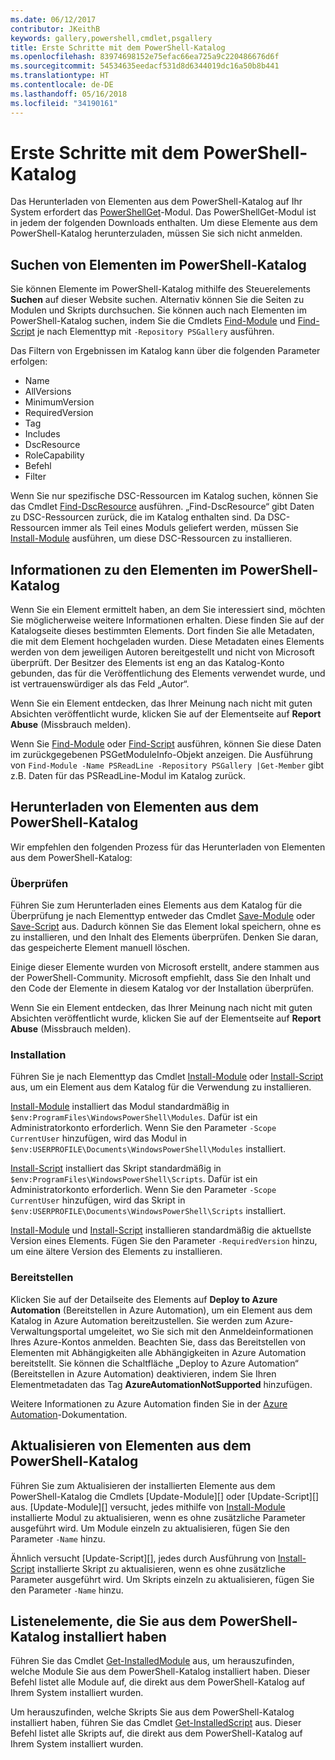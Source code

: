 ```yaml
---
ms.date: 06/12/2017
contributor: JKeithB
keywords: gallery,powershell,cmdlet,psgallery
title: Erste Schritte mit dem PowerShell-Katalog
ms.openlocfilehash: 83974698152e75efac66ea725a9c220486676d6f
ms.sourcegitcommit: 54534635eedacf531d8d6344019dc16a50b8b441
ms.translationtype: HT
ms.contentlocale: de-DE
ms.lasthandoff: 05/16/2018
ms.locfileid: "34190161"
---
```

# <a name="get-started-with-the-powershell-gallery"></a>Erste Schritte mit dem PowerShell-Katalog

Das Herunterladen von Elementen aus dem PowerShell-Katalog auf Ihr System erfordert das [PowerShellGet](/powershell/module/powershellget)-Modul. Das PowerShellGet-Modul ist in jedem der folgenden Downloads enthalten. Um diese Elemente aus dem PowerShell-Katalog herunterzuladen, müssen Sie sich nicht anmelden.

## <a name="discovering-items-from-the-powershell-gallery"></a>Suchen von Elementen im PowerShell-Katalog

Sie können Elemente im PowerShell-Katalog mithilfe des Steuerelements **Suchen** auf dieser Website suchen. Alternativ können Sie die Seiten zu Modulen und Skripts durchsuchen. Sie können auch nach Elementen im PowerShell-Katalog suchen, indem Sie die Cmdlets [Find-Module][] und [Find-Script][] je nach Elementtyp mit `-Repository PSGallery` ausführen.

Das Filtern von Ergebnissen im Katalog kann über die folgenden Parameter erfolgen:

- Name
- AllVersions
- MinimumVersion
- RequiredVersion
- Tag
- Includes
- DscResource
- RoleCapability
- Befehl
- Filter

Wenn Sie nur spezifische DSC-Ressourcen im Katalog suchen, können Sie das Cmdlet [Find-DscResource] ausführen. „Find-DscResource“ gibt Daten zu DSC-Ressourcen zurück, die im Katalog enthalten sind.
Da DSC-Ressourcen immer als Teil eines Moduls geliefert werden, müssen Sie [Install-Module][] ausführen, um diese DSC-Ressourcen zu installieren.

## <a name="learning-about-items-in-the-powershell-gallery"></a>Informationen zu den Elementen im PowerShell-Katalog

Wenn Sie ein Element ermittelt haben, an dem Sie interessiert sind, möchten Sie möglicherweise weitere Informationen erhalten. Diese finden Sie auf der Katalogseite dieses bestimmten Elements. Dort finden Sie alle Metadaten, die mit dem Element hochgeladen wurden. Diese Metadaten eines Elements werden von dem jeweiligen Autoren bereitgestellt und nicht von Microsoft überprüft. Der Besitzer des Elements ist eng an das Katalog-Konto gebunden, das für die Veröffentlichung des Elements verwendet wurde, und ist vertrauenswürdiger als das Feld „Autor“.

Wenn Sie ein Element entdecken, das Ihrer Meinung nach nicht mit guten Absichten veröffentlicht wurde, klicken Sie auf der Elementseite auf **Report Abuse** (Missbrauch melden).

Wenn Sie [Find-Module][] oder [Find-Script][] ausführen, können Sie diese Daten im zurückgegebenen PSGetModuleInfo-Objekt anzeigen. Die Ausführung von `Find-Module -Name PSReadLine -Repository PSGallery |Get-Member` gibt z.B. Daten für das PSReadLine-Modul im Katalog zurück.

## <a name="downloading-items-from-the-powershell-gallery"></a>Herunterladen von Elementen aus dem PowerShell-Katalog

Wir empfehlen den folgenden Prozess für das Herunterladen von Elementen aus dem PowerShell-Katalog:

### <a name="inspect"></a>Überprüfen

Führen Sie zum Herunterladen eines Elements aus dem Katalog für die Überprüfung je nach Elementtyp entweder das Cmdlet [Save-Module][] oder [Save-Script][] aus. Dadurch können Sie das Element lokal speichern, ohne es zu installieren, und den Inhalt des Elements überprüfen. Denken Sie daran, das gespeicherte Element manuell löschen.

Einige dieser Elemente wurden von Microsoft erstellt, andere stammen aus der PowerShell-Community.
Microsoft empfiehlt, dass Sie den Inhalt und den Code der Elemente in diesem Katalog vor der Installation überprüfen.

Wenn Sie ein Element entdecken, das Ihrer Meinung nach nicht mit guten Absichten veröffentlicht wurde, klicken Sie auf der Elementseite auf **Report Abuse** (Missbrauch melden).

### <a name="install"></a>Installation

Führen Sie je nach Elementtyp das Cmdlet [Install-Module][] oder [Install-Script][] aus, um ein Element aus dem Katalog für die Verwendung zu installieren.

[Install-Module][] installiert das Modul standardmäßig in `$env:ProgramFiles\WindowsPowerShell\Modules`.
Dafür ist ein Administratorkonto erforderlich. Wenn Sie den Parameter `-Scope CurrentUser` hinzufügen, wird das Modul in `$env:USERPROFILE\Documents\WindowsPowerShell\Modules` installiert.

[Install-Script][] installiert das Skript standardmäßig in `$env:ProgramFiles\WindowsPowerShell\Scripts`.
Dafür ist ein Administratorkonto erforderlich. Wenn Sie den Parameter `-Scope CurrentUser` hinzufügen, wird das Skript in `$env:USERPROFILE\Documents\WindowsPowerShell\Scripts` installiert.

[Install-Module][] und [Install-Script][] installieren standardmäßig die aktuellste Version eines Elements.
Fügen Sie den Parameter `-RequiredVersion` hinzu, um eine ältere Version des Elements zu installieren.

### <a name="deploy"></a>Bereitstellen

Klicken Sie auf der Detailseite des Elements auf **Deploy to Azure Automation** (Bereitstellen in Azure Automation), um ein Element aus dem Katalog in Azure Automation bereitzustellen. Sie werden zum Azure-Verwaltungsportal umgeleitet, wo Sie sich mit den Anmeldeinformationen Ihres Azure-Kontos anmelden. Beachten Sie, dass das Bereitstellen von Elementen mit Abhängigkeiten alle Abhängigkeiten in Azure Automation bereitstellt. Sie können die Schaltfläche „Deploy to Azure Automation“ (Bereitstellen in Azure Automation) deaktivieren, indem Sie Ihren Elementmetadaten das Tag **AzureAutomationNotSupported** hinzufügen.

Weitere Informationen zu Azure Automation finden Sie in der [Azure Automation](/azure/automation)-Dokumentation.

## <a name="updating-items-from-the-powershell-gallery"></a>Aktualisieren von Elementen aus dem PowerShell-Katalog

Führen Sie zum Aktualisieren der installierten Elemente aus dem PowerShell-Katalog die Cmdlets [Update-Module][] oder [Update-Script][] aus. [Update-Module][] versucht, jedes mithilfe von [Install-Module][] installierte Modul zu aktualisieren, wenn es ohne zusätzliche Parameter ausgeführt wird. Um Module einzeln zu aktualisieren, fügen Sie den Parameter `-Name` hinzu.

Ähnlich versucht [Update-Script][], jedes durch Ausführung von [Install-Script][] installierte Skript zu aktualisieren, wenn es ohne zusätzliche Parameter ausgeführt wird. Um Skripts einzeln zu aktualisieren, fügen Sie den Parameter `-Name` hinzu.

## <a name="list-items-that-you-have-installed-from-the-powershell-gallery"></a>Listenelemente, die Sie aus dem PowerShell-Katalog installiert haben

Führen Sie das Cmdlet [Get-InstalledModule][] aus, um herauszufinden, welche Module Sie aus dem PowerShell-Katalog installiert haben. Dieser Befehl listet alle Module auf, die direkt aus dem PowerShell-Katalog auf Ihrem System installiert wurden.

Um herauszufinden, welche Skripts Sie aus dem PowerShell-Katalog installiert haben, führen Sie das Cmdlet [Get-InstalledScript][] aus. Dieser Befehl listet alle Skripts auf, die direkt aus dem PowerShell-Katalog auf Ihrem System installiert wurden.

[Find-DscResource]: /powershell/module/powershellget/Find-DscResource
[Find-Module]: /powershell/module/powershellget/Find-Module
[Find-Script]: /powershell/module/powershellget/Find-Script
[Get-InstalledModule]: /powershell/module/powershellget/Get-InstalledModule
[Get-InstalledScript]: /powershell/module/powershellget/Get-InstalledScript
[Install-Module]: /powershell/module/powershellget/Install-Module
[Install-Script]: /powershell/module/powershellget/Install-Script
[Publish-Module]: /powershell/module/powershellget/Publish-Module
[Publish-Script]: /powershell/module/powershellget/Publish-Script
[Register-PSRepository]: /powershell/module/powershellget/Register-Repository
[Save-Module]: /powershell/module/powershellget/Save-Module
[Save-Script]: /powershell/module/powershellget/Save-Script